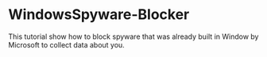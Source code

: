 # WindowsSpyware-Blocker
This tutorial show how to block spyware that was already built in Window by Microsoft to collect data about you.

